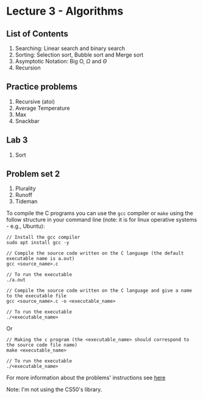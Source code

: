 # Lecture 3 - Algorithms

## List of Contents

1. Searching: Linear search and binary search
2. Sorting: Selection sort, Bubble sort and Merge sort
3. Asymptotic Notation: Big O, $\Omega$ and $\Theta$
4. Recursion

## Practice problems

1. Recursive (atoi)
2. Average Temperature
3. Max
4. Snackbar

## Lab 3

1. Sort
   
## Problem set 2

1. Plurality
2. Runoff
3. Tideman

To compile the C programs you can use the `gcc` compiler or `make` using the follow structure in your command line (note: it is for linux operative systems - e.g., Ubuntu):

~~~
// Install the gcc compiler
sudo apt install gcc -y

// Compile the source code written on the C language (the default executable name is a.out)
gcc <source_name>.c 

// To run the executable
./a.out

// Compile the source code written on the C language and give a name to the executable file
gcc <source_name>.c -o <executable_name>

// To run the executable
./<executable_name>
~~~

Or

~~~
// Making the c program (the <executable_name> should correspond to the source code file name)
make <executable_name>

// To run the executable
./<executable_name>
~~~

For more information about the problems' instructions see [here](https://cs50.harvard.edu/c/2023/weeks/1)

Note: I'm not using the CS50's library.